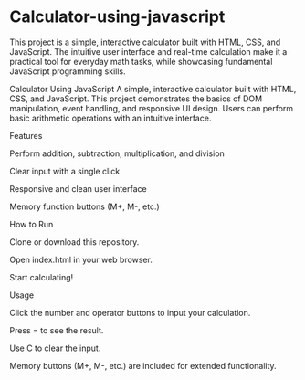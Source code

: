 # Calculator-using-javascript
This project is a simple, interactive calculator built with HTML, CSS, and JavaScript. The intuitive user interface and real-time calculation make it a practical tool for everyday math tasks, while showcasing fundamental JavaScript programming skills.





Calculator Using JavaScript
A simple, interactive calculator built with HTML, CSS, and JavaScript. This project demonstrates the basics of DOM manipulation, event handling, and responsive UI design. Users can perform basic arithmetic operations with an intuitive interface.

Features

Perform addition, subtraction, multiplication, and division

Clear input with a single click

Responsive and clean user interface

Memory function buttons (M+, M-, etc.)

How to Run

Clone or download this repository.

Open index.html in your web browser.

Start calculating!

Usage

Click the number and operator buttons to input your calculation.

Press = to see the result.

Use C to clear the input.

Memory buttons (M+, M-, etc.) are included for extended functionality.
